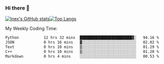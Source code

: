 ### Hi there 👋
[![lnex's GitHub stats](https://github-readme-stats.vercel.app/api?username=lnexenl&count_private=true&show_icons=true)](https://github.com/anuraghazra/github-readme-stats)[![Top Langs](https://github-readme-stats.vercel.app/api/top-langs/?username=lnexenl&layout=compact&langs_count=8&exclude_repo=32-bit-MIPS-CPU)](https://github.com/anuraghazra/github-readme-stats)

My Weekly Coding Time:
<!--START_SECTION:waka-->

```txt
Python           12 hrs 32 mins  ███████████████████████▓░   94.16 %
JSON             0 hrs 16 mins   ▓░░░░░░░░░░░░░░░░░░░░░░░░   02.02 %
Text             0 hrs 10 mins   ▒░░░░░░░░░░░░░░░░░░░░░░░░   01.29 %
C++              0 hrs 10 mins   ▒░░░░░░░░░░░░░░░░░░░░░░░░   01.20 %
Markdown         0 hrs 4 mins    ░░░░░░░░░░░░░░░░░░░░░░░░░   00.53 %
```

<!--END_SECTION:waka-->
